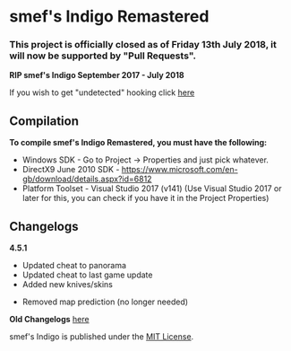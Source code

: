 # smef's Indigo Remastered

### This project is officially closed as of Friday 13th July 2018, it will now be supported by "Pull Requests".
**RIP smef's Indigo September 2017 - July 2018**

If you wish to get "undetected" hooking click [here](https://github.com/smefcc/smefs-Indigo-Remastered/pull/113)

## Compilation
**To compile smef's Indigo Remastered, you must have the following:**
+ Windows SDK - Go to Project -> Properties and just pick whatever.
+ DirectX9 June 2010 SDK - https://www.microsoft.com/en-gb/download/details.aspx?id=6812
+ Platform Toolset - Visual Studio 2017 (v141) (Use Visual Studio 2017 or later for this, you can check if you have it in the Project Properties)

## Changelogs
**4.5.1**
+ Updated cheat to panorama
+ Updated cheat to last game update
+ Added new knives/skins
- Removed map prediction (no longer needed)

**Old Changelogs** 
[here](https://github.com/smefcc/smefs-Indigo-Remastered/wiki/Changelogs)

smef's Indigo is published under the [MIT License](LICENSE).
